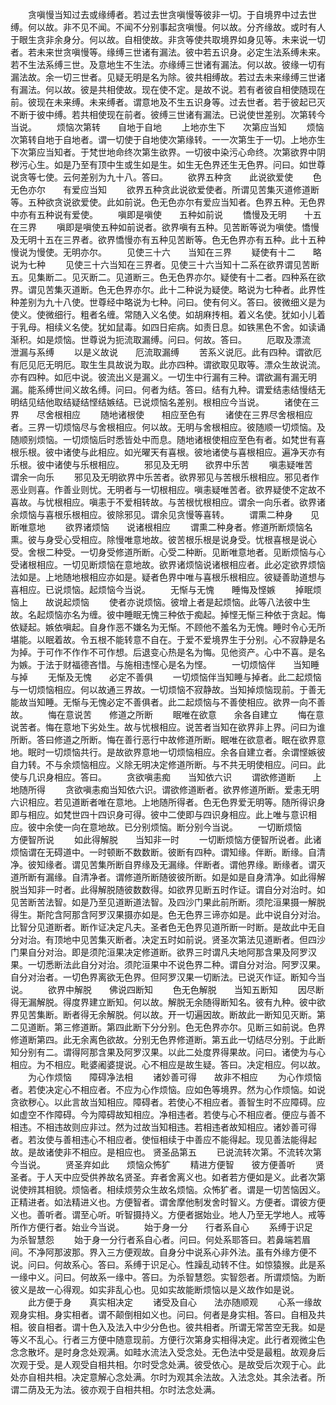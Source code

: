 <!-- { "loadSidebar": true } -->
　　贪嗔慢当知过去或缘缚者。若过去世贪嗔慢等彼非一切。于自境界中过去世缚。何以故。非不见不闻。不闻不分别事起贪嗔慢。何以故。分齐缘故。或时有人于眼生贪非余身分。何以故。自相使故。非贪等使共取境界如身见等。未来说一切者。若未来世贪嗔慢等。缘缚三世诸有漏法。彼中若五识身。必定生法系缚未来。若不生法系缚三世。及意地生不生法。亦缘缚三世诸有漏法。何以故。彼缘一切有漏法故。余一切三世者。见疑无明是名为除。彼共相缚故。若过去未来缘缚三世诸有漏法。何以故。彼是共相使故。现在使不定。是故不说。若有者彼自相使随现在前。彼现在未来缚。未来缚者。谓意地及不生五识身等。过去世者。若于彼起已灭不断于彼中缚。若共相使现在前者。彼缚三世诸有漏法。已说使世差别。次第转今当说。
　　烦恼次第转　　自地于自地
　　上地亦生下　　次第应当知
　　烦恼次第转自地于自地者。谓一切使于自地使次第缘转。一一次第生于一切。上地亦生下次第应当知者。于梵世地命终次第生欲界。一切彼中染污心命终。次第欲界中阴秽污心生。如是乃至有顶中生或生如是生。如生无色界还生无色界。问曰。如世尊说贪等七使。云何差别为九十八。答曰。
　　欲界五种贪　　此说欲爱使
　　色无色亦尔　　有爱应当知
　　欲界五种贪此说欲爱使者。所谓见苦集灭道修道断等。五种欲贪说欲爱使。此如前说。色无色亦尔有爱应当知者。色界五种。无色界中亦有五种说有爱使。
　　嗔即是嗔使　　五种如前说
　　憍慢及无明　　十五在三界
　　嗔即是嗔使五种如前说者。欲界嗔有五种。见苦断等说为嗔使。憍慢及无明十五在三界者。欲界憍慢亦有五种见苦断等。色无色界亦有五种。此十五种慢说为慢使。无明亦尔。
　　见使三十六　　当知在三界
　　疑使有十二　　略说为七种
　　见使三十六当知在三界者。见使三十六当知十二系在欲界谓见苦断五。见集断二。见灭断二。见道断三。色无色界亦尔。疑使有十二者。四种系在欲界。谓见苦集灭道断。色无色界亦尔。此十二种说为疑使。略说为七种者。此界性种差别为九十八使。世尊经中略说为七种。问曰。使有何义。答曰。彼微细义是为使义。使微细行。粗者名缠。常随入义名使。如胡麻抟相。着义名使。犹如小儿着于乳母。相续义名使。犹如鼠毒。如四日疟病。如责日息。如铁黑色不舍。如读诵渐积。如是烦恼。世尊说为扼流取漏缚。问曰。何故。答曰。
　　厄取及漂流　　泄漏与系缚
　　以是义故说　　厄流取漏缚
　　苦系义说厄。此有四种。谓欲厄有厄见厄无明厄。取生生具故说为取。此亦四种。谓欲取见取等。漂众生故说流。亦有四种。如厄中说。彼流出义是漏义。一切生中行漏有三种。谓欲漏有漏无明漏。能系缚世间义故名缚。问曰。何者为结。答曰。结有九种。谓爱结恚结慢结无明结见结他取结疑结悭结嫉结。已说烦恼名差别。根相应今当说。
　　诸使在三界　　尽舍根相应
　　随地诸根使　　相应至色有
　　诸使在三界尽舍根相应者。三界一切烦恼尽与舍根相应。何以故。无明与舍根相应。彼随顺一切烦恼。及随顺别烦恼。一切烦恼后时悉皆处中而息。随地诸根使相应至色有者。如梵世有喜根乐根。彼中诸使与此相应。如光曜天有喜根。彼地诸使与喜根相应。遍净天亦有乐根。彼中诸使与乐根相应。
　　邪见及无明　　欲界中乐苦
　　嗔恚疑唯苦　　谓余一向乐
　　邪见及无明欲界中乐苦者。欲界邪见与苦根乐根相应。邪见者作恶业则喜。作善业则忧。无明者与一切根相应。嗔恚疑唯苦者。欲界疑使不定故不喜故。与忧根相应。嗔恚于不爱相转故。与苦根忧根相应。谓余一向乐者。欲界诸余烦恼与喜根乐根相应。彼除邪见。谓余见贪慢等喜转。
　　谓熏二种身　　见断唯意地
　　欲界诸烦恼　　说诸根相应
　　谓熏二种身者。修道所断烦恼名熏。彼与身受心受相应。除慢唯意地故。彼苦根乐根是说身受。忧根喜根是说心受。舍根二种受。一切身受修道所断。心受二种断。见断唯意地者。见断烦恼与心受诸根相应。一切见断烦恼在意地故。欲界诸烦恼说诸根相应者。此必定欲界烦恼法如是。上地随地根相应亦如是。疑者色界中唯与喜根乐根相应。彼疑善助道想与喜相应。已说烦恼。起烦恼今当说。
　　无惭与无愧　　睡悔及悭嫉
　　掉眠烦恼上　　故说起烦恼
　　使者亦说烦恼。彼增上者是起烦恼。此等八法彼中生故。名起烦恼亦名为缠。彼中睡眠无愧三种依于痴起。掉悭无惭三种依于贪起。悔依疑起。嫉依嗔起。自身作恶不嫌名为无惭。不顾他不羞名为无愧。睡时令心无所堪能。以眠着故。令五根不能转意不自在。于爱不爱境界生于分别。心不寂静是名为掉。于可作不作作不可作想。后退变心热是名为悔。见他资产。心中不喜。是名为嫉。于法于财福德吝惜。与施相违悭心是名为悭。
　　一切烦恼伴　　当知睡与掉
　　无惭及无愧　　必定不善俱
　　一切烦恼伴当知睡与掉者。此二起烦恼与一切烦恼相应。何以故通三界故。一切烦恼不寂静故。当知掉烦恼现前。于善无能故当知睡。无惭与无愧必定不善俱者。此二起烦恼与不善使相应。欲界一向不善故。
　　悔在意说苦　　修道之所断
　　眠唯在欲意　　余各自建立
　　悔在意说苦者。悔在意地下劣处生。故与忧根相应。说苦者当知在欲界非上界。问曰为谁所断。答曰修道之所断。悔在善行恶行中故修道所断。眠唯在欲意者。眠在欲界意地。眠时一切烦恼共行。是故欲界意地一切烦恼相应。余各自建立者。余谓悭嫉彼自力转。不与余烦恼相应。义除无明决定修道所断。与不共无明使相应。问曰。此使与几识身相应。答曰。
　　贪欲嗔恚痴　　当知依六识
　　谓欲修道断　　上地随所得
　　贪欲嗔恚痴当知依六识。谓欲修道断者。欲界修道所断。爱恚无明六识相应。若见道断者唯在意地。上地随所得者。色无色界爱无明等。随所得识身即与相应。如梵世四十四识身可得。彼中二使即与四识身相应。此上唯与意识相应。彼中余使一向在意地故。已分别烦恼。断分别今当说。
　　一切断烦恼　　方便智所说
　　如此得解脱　　当知非一时
　　一切断烦恼方便智所说者。此诸烦恼谓在无碍道中。一时顿断不数数断。彼断有四种。谓知缘。伴断。断缘。自清净。彼知缘者。谓见苦集所断自界缘及无漏缘。伴断者。谓他界缘。断缘者。谓灭道所断有漏缘。自清净者。谓修道所断随彼彼所断。如是如是自身清净。如此得解脱当知非一时者。此得解脱随彼数数得。如欲界见断五时作证。谓自分对治时。如见苦断苦法智。如是乃至见道断道法智。及四沙门果此前所断。须陀洹果摄一解脱得生。斯陀含阿那含阿罗汉果摄亦如是。色无色界三谛亦如是。此中说自分对治。比智分见道断者。断作证决定凡夫。圣者色无色界见道所断一时断。是故此中无自分对治。有顶地中见苦集灭断者。决定五时如前说。贤圣次第法见道断者。但四沙门果自分对治。即是须陀洹果决定修道断。欲界三时谓凡夫地阿那含果及阿罗汉果。一切悉断法此自分对治。须陀洹果中不说色界二种。谓自分对治。阿罗汉果。自分对治者。一切色界离欲无色界。但阿罗汉果一切断法。已说灭作证。断知今当说。
　　欲界中解脱　　佛说四断知
　　色无色解脱　　当知五断知
　　因尽断得无漏解脱。得度界建立断知。何以故。解脱无余随得断知名。彼有九种。彼中欲界见苦集断。断者得无余解脱。何以故。开一切遍因故。断故此一断知见灭断。第二见道断。第三修道断。第四此断下分分别。色无色界亦尔。见断三如前说。色界修道断第四。此无余离色欲故。分别无色界修道断。第五此一切结尽分别。于此断知分别有二。谓得阿那含果及阿罗汉果。以此二处度界得果故。问曰。诸使为与心相应。为不相应。毗婆阇婆提说。心不相应是故生疑。答曰。决定相应。何以故。
　　为心作烦恼　　障碍净法相
　　诸妙善可得　　故非不相应
　　为心作烦恼者。若使决定心不相应者。不应为心作烦恼。应如色等境界。然为心作烦恼。如说贪欲秽心。以此言故当知相应。障碍者。若使心不相应者。善智生时不应障碍。应如虚空不作障碍。今为障碍故知相应。净相违者。若使与心不相应者。便应与善不相违。不相违故则应非过。然为过故当知相违。若相违者故知相应。诸妙善可得者。若汝使与善相违心不相应者。使恒相续于中善应不能得起。现见善法能得起故。是故诸使非不相应。是相应也。
贤圣品第五
　　已说流转次第。不流转次第今当说。
　　贤圣弃如此　　烦恼众怖犷
　　精进方便智　　彼方便善听
　　贤圣者。于人天中应受供养故名贤圣。弃者舍离义也。如者若方便如是义。此者次第说使辨其相貌。烦恼者。相续烦劳众生故名烦恼。众怖犷者。谓是一切苦恼因义。正精进者。如法精进义也。方便智者。谓舍摩他制发舍时智义。方便者。谓彼方便义也。善听者。谓至心听。听智摄持义。方便者据始业。地人乃至无学地人。戒等所作方便行者。始业今当说。
　　始于身一分　　行者系自心
　　系缚于识足　　为杀智慧怨
　　始于身一分行者系自心者。问曰。何处系耶答曰。若鼻端若眉间。不净阿那波那。界入三方便观故。自身分中说系心非外法。虽有外缘方便不说。问曰。何故系心。答曰。系缚于识足心。性躁乱动转不住。如惊猿猴。此是系一缘中义。问曰。何故系一缘中。答曰。为杀智慧怨。实智怨者。所谓烦恼。为断彼义是故一心得观。如实非乱心也。见如实故能断烦恼以是义故作如是说。
　　此方便于身　　真实相决定
　　诸受及自心　　法亦随顺观
　　心系一缘故观身实相。身实相者。谓不颠倒相如义也。问曰。何者是身实相。答曰。自相及共相。彼自相者。谓十色入及法入中少分色也。彼共相者。所谓无常苦空无我。如是等义不乱心。行者三方便中随意现前。方便行次第身实相得决定。此行者观微尘色念念散坏。是时身念处观满。如畦水流法入受念处。无色法中受是最粗。故观身后次观于受。是人观受自相共相。尔时受念处满。彼受依心。是故受后次观于心。此处亦自相共相。决定意解心念处满。尔时为观其余法故。入法念处。其余法者。所谓二荫及无为法。彼亦观于自相共相。尔时法念处满。

